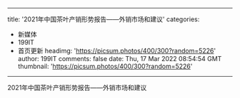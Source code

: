 
---
title: '2021年中国茶叶产销形势报告——外销市场和建议'
categories: 
 - 新媒体
 - 199IT
 - 首页更新
headimg: 'https://picsum.photos/400/300?random=5226'
author: 199IT
comments: false
date: Thu, 17 Mar 2022 08:54:54 GMT
thumbnail: 'https://picsum.photos/400/300?random=5226'
---

<div>   
2021年中国茶叶产销形势报告——外销市场和建议  
</div>
            